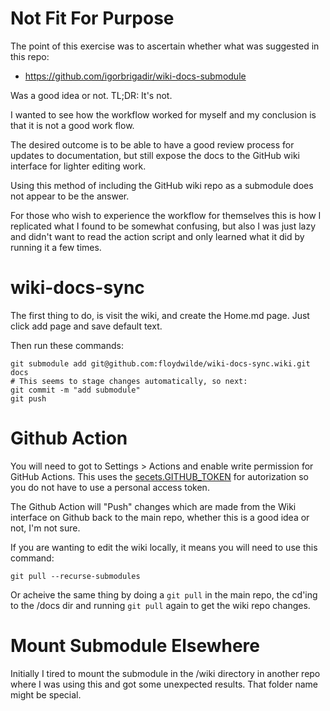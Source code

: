 # Not Fit For Purpose

The point of this exercise was to ascertain whether what was suggested in this
repo:

* https://github.com/igorbrigadir/wiki-docs-submodule

Was a good idea or not.  TL;DR: It's not.

I wanted to see how the workflow worked for myself and my conclusion is that it
is not a good work flow.

The desired outcome is to be able to have a good review process for updates to
documentation, but still expose the docs to the GitHub wiki interface for
lighter editing work.

Using this method of including the GitHub wiki repo as a submodule does not
appear to be the answer.

For those who wish to experience the workflow for themselves this is how
I replicated what I found to be somewhat confusing, but also I was just lazy
and didn't want to read the action script and only learned what it did by
running it a few times.  

# wiki-docs-sync

The first thing to do, is visit the wiki, and create the Home.md page. Just
click add page and save default text.

Then run these commands:

```
git submodule add git@github.com:floydwilde/wiki-docs-sync.wiki.git docs
# This seems to stage changes automatically, so next:
git commit -m "add submodule"
git push
```

# Github Action

You will need to got to Settings > Actions and enable write permission for
GitHub Actions.  This uses the [secets.GITHUB_TOKEN](https://docs.github.com/en/actions/security-guides/automatic-token-authentication#modifying-the-permissions-for-the-github_token) for autorization so you do not have to use a personal access token.

The Github Action will "Push" changes which are made from the Wiki interface on
Github back to the main repo, whether this is a good idea or not, I'm not sure.

If you are wanting to edit the wiki locally, it means you will need to use this
command:

`git pull --recurse-submodules`

Or acheive the same thing by doing a `git pull` in the main repo, the cd'ing to
the /docs dir and running `git pull` again to get the wiki repo changes.

# Mount Submodule Elsewhere

Initially I tired to mount the submodule in the /wiki directory in another repo
where I was using this and got some unexpected results.  That folder name might
be special. 
